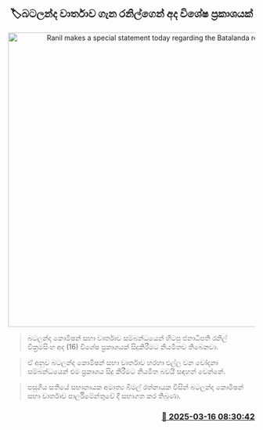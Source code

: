 <p align='center'><b><h2 align='center' title='Ranil makes a special statement today regarding the Batalanda report'>🏷බටලන්ද වාර්තාව ගැන රනිල්ගෙන් අද විශේෂ ප්‍රකාශයක්</h2></b></p>
<p align='center'><img src='https://helakuru.sgp1.cdn.digitaloceanspaces.com/esana/images/lib/ranil-batalanda.jpg' width='600' alt='Ranil makes a special statement today regarding the Batalanda report'></p>

> බටලන්ද කොමිෂන් සභා වාර්තාව සම්බන්ධයෙන් හිටපු ජනාධිපති රනිල් වික්‍රමසිංහ අද (16) විශේෂ ප්‍රකාශයක් සිදුකිරීමට නියමිතව තිබෙනවා.

> ඒ අනුව බටලන්ද කොමිෂන් සභා වාර්තාව හරහා එල්ල වන චෝදනා සම්බන්ධයෙන් එම ප්‍රකාශය සිදු කිරීමට නියමිත බවයි සඳහන් වෙන්නේ.

> පසුගිය සතියේ සභානායක අමාත්‍ය බිමල් රත්නායක විසින් බටලන්ද කොමිෂන් සභා වාර්තාව පාර්ලිමේන්තුවේ දී සභාගත කර තිබුණා.



<h3 align='right'><a href='https://www.helakuru.lk/esana/p/108351/'>📅 2025-03-16 08:30:42</a></h3>
